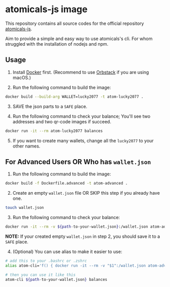 # atomicals-js image

This repository contains all source codes for the official repository [atomicals-js](https://github.com/atomicals/atomicals-js).

Aim to provide a simple and easy way to use atomicals's cli. For whom struggled with the installation of nodejs and npm.

## Usage

1. Install [Docker](https://docs.docker.com/engine/install/#supported-platforms) first. (Recommend to use [Orbstack](https://orbstack.dev/) if you are using macOS.)

2. Run the following command to build the image:

```bash
docker build --build-arg WALLET=lucky2077 -t atom-lucky2077 .
```

3. SAVE the json parts to a `SAFE` place.

4. Run the following command to check your balance; You'll see two addresses and two qr-code images if succeed.

```bash
docker run -it --rm atom-lucky2077 balances
```

5. If you want to create many wallets, change all the `lucky2077` to your other names.

## For Advanced Users OR Who has `wallet.json`

1. Run the following command to build the image:

```bash
docker build -f Dockerfile.advanced -t atom-advanced .
```

2. Create an empty `wallet.json` file OR SKIP this step if you already have one.

```bash
touch wallet.json
```

3. Run the following command to check your balance:

```bash
docker run -it --rm -v ${path-to-your-wallet.json}:/wallet.json atom-advanced yarn cli balances
```

**NOTE:** If your created empty `wallet.json` in step 2, you should save it to a `SAFE` place.

4. (Optional) You can use alias to make it easier to use:

```bash
# add this to your .bashrc or .zshrc
alias atom-cli='f() { docker run -it --rm -v "$1":/wallet.json atom-advanced yarn cli "${@:2}"; unset -f f; }; f'

# then you can use it like this
atom-cli ${path-to-your-wallet.json} balances
```
